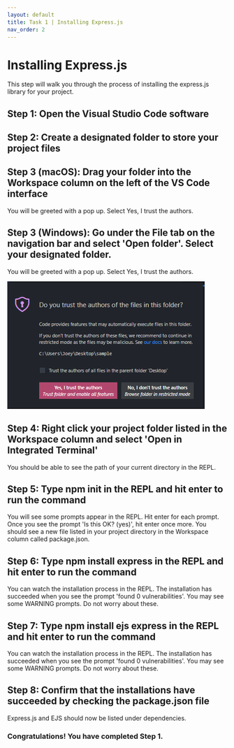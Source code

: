 ```yaml
---
layout: default
title: Task 1 | Installing Express.js
nav_order: 2
---
```

# Installing Express.js
This step will walk you through the process of installing the express.js library for your project.

## Step 1: Open the Visual Studio Code software

## Step 2: Create a designated folder to store your project files

## Step 3 (macOS): Drag your folder into the Workspace column on the left of the VS Code interface
You will be greeted with a pop up. Select Yes, I trust the authors.

## Step 3 (Windows): Go under the File tab on the navigation bar and select 'Open folder'. Select your designated folder.
You will be greeted with a pop up. Select Yes, I trust the authors.

![Workspace popup message](../assets/images/step-3.png)

## Step 4: Right click your project folder listed in the Workspace column and select 'Open in Integrated Terminal'
You should be able to see the path of your current directory in the REPL.

## Step 5: Type npm init in the REPL and hit enter to run the command
You will see some prompts appear in the REPL. Hit enter for each prompt. Once you see the prompt 'Is this OK? (yes)', hit enter once more. You should see a new file listed in your project directory in the Workspace column called package.json.

## Step 6: Type npm install express in the REPL and hit enter to run the command
You can watch the installation process in the REPL. The installation has succeeded when you see the prompt 'found 0 vulnerabilities'. You may see some WARNING prompts. Do not worry about these.


## Step 7: Type npm install ejs express in the REPL and hit enter to run the command
You can watch the installation process in the REPL. The installation has succeeded when you see the prompt 'found 0 vulnerabilities'. You may see some WARNING prompts. Do not worry about these.

## Step 8: Confirm that the installations have succeeded by checking the package.json file
Express.js and EJS should now be listed under dependencies.

### Congratulations! You have completed Step 1.
